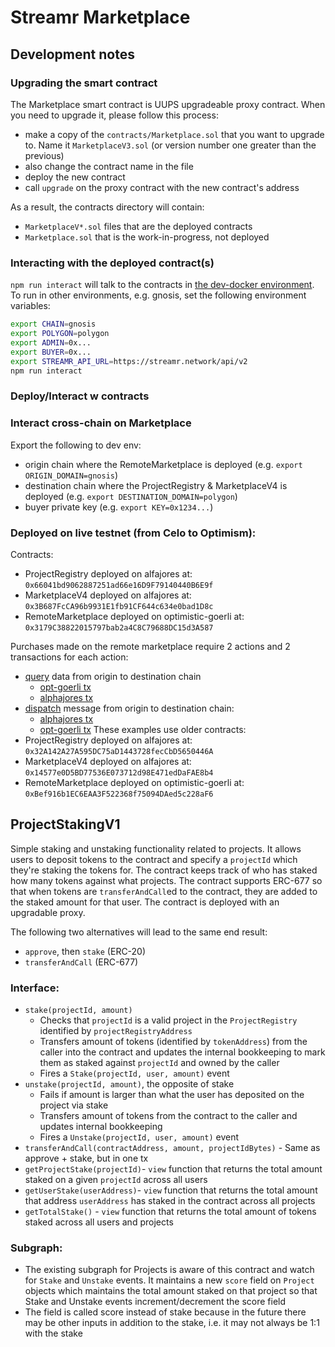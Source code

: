 # Streamr Marketplace

## Development notes

### Upgrading the smart contract

The Marketplace smart contract is UUPS upgradeable proxy contract. When you need to upgrade it, please follow this process:
* make a copy of the `contracts/Marketplace.sol` that you want to upgrade to. Name it `MarketplaceV3.sol` (or version number one greater than the previous)
* also change the contract name in the file
* deploy the new contract
* call `upgrade` on the proxy contract with the new contract's address

As a result, the contracts directory will contain:
* `MarketplaceV*.sol` files that are the deployed contracts
* `Marketplace.sol` that is the work-in-progress, not deployed

### Interacting with the deployed contract(s)

`npm run interact` will talk to the contracts in [the dev-docker environment](https://github.com/streamr-dev/streamr-docker-dev/). To run in other environments, e.g. gnosis, set the following environment variables:
```sh
export CHAIN=gnosis
export POLYGON=polygon
export ADMIN=0x...
export BUYER=0x...
export STREAMR_API_URL=https://streamr.network/api/v2
npm run interact
```

### Deploy/Interact w contracts

### Interact cross-chain on Marketplace
Export the following to dev env:
- origin chain where the RemoteMarketplace is deployed (e.g. `export ORIGIN_DOMAIN=gnosis`)
- destination chain where the ProjectRegistry & MarketplaceV4 is deployed (e.g. `export DESTINATION_DOMAIN=polygon`)
- buyer private key (e.g. `export KEY=0x1234...`)

### Deployed on live testnet (from Celo to Optimism):

Contracts:
- ProjectRegistry deployed on alfajores at: `0x66041bd9062887251ad66e16D9F79140440B6E9f`
- MarketplaceV4 deployed on alfajores at: `0x3B687FcCA96b9931E1fb91CF644c634e0bad1D8c`
- RemoteMarketplace deployed on optimistic-goerli at: `0x3179C38822015797bab2a4C8C79688DC15d3A587`

Purchases made on the remote marketplace require 2 actions and 2 transactions for each action:
- [query](https://explorer.hyperlane.xyz/message/231084) data from origin to destination chain
    - [opt-goerli tx](https://goerli-optimism.etherscan.io/tx/0xb80c2dbe18466bd15d13f1e203ea50a8e204de13d9e240ff35fcf68837dbf88a)
    - [alphajores tx](https://alfajores.celoscan.io/tx/0xe60078d45bf3dc8a882e76ae1b051f28083e7505b2e90d75a6974519d90a18de)
- [dispatch](https://explorer.hyperlane.xyz/message/231085) message from origin to destination chain:
    - [alphajores tx](https://alfajores.celoscan.io/tx/0xe60078d45bf3dc8a882e76ae1b051f28083e7505b2e90d75a6974519d90a18de)
    - [opt-goerli tx](https://goerli-optimism.etherscan.io/tx/0x46cbd03b586cb060fbd729c21039a9805fd9c6ea8d0ef22b1c6e8f11af8d684a)
These examples use older contracts:
- ProjectRegistry deployed on alfajores at: `0x32A142A27A595DC75aD1443728fecCbD5650446A`
- MarketplaceV4 deployed on alfajores at: `0x14577e0D5BD77536E073712d98E471edDaFAE8b4`
- RemoteMarketplace deployed on optimistic-goerli at: `0xBef916b1EC6EAA3F522368f75094DAed5c228aF6`

## ProjectStakingV1

Simple staking and unstaking functionality related to projects. It allows users to deposit tokens to the contract and specify a `projectId` which they're staking the tokens for. The contract keeps track of who has staked how many tokens against what projects.
The contract supports ERC-677 so that when tokens are `transferAndCall`ed to the contract, they are added to the staked amount for that user. The contract is deployed with an upgradable proxy.

The following two alternatives will lead to the same end result:
- `approve`, then `stake` (ERC-20) 
- `transferAndCall` (ERC-677)

### Interface:
- `stake(projectId, amount)`
    - Checks that `projectId` is a valid project in the `ProjectRegistry` identified by `projectRegistryAddress`
    - Transfers amount of tokens (identified by `tokenAddress`) from the caller into the contract and updates the internal bookkeeping to mark them as staked against `projectId` and owned by the caller
    - Fires a `Stake(projectId, user, amount)` event
- `unstake(projectId, amount)`, the opposite of stake
    - Fails if amount is larger than what the user has deposited on the project via stake
    - Transfers amount of tokens from the contract to the caller and updates internal bookkeeping
    - Fires a `Unstake(projectId, user, amount)` event
- `transferAndCall(contractAddress, amount, projectIdBytes)` - Same as approve + stake, but in one tx
- `getProjectStake(projectId)`- `view` function that returns the total amount staked on a given `projectId` across all users
- `getUserStake(userAddress)`- `view` function that returns the total amount that address `userAddress` has staked in the contract across all projects
- `getTotalStake()` - `view` function that returns the total amount of tokens staked across all users and projects

### Subgraph:
- The existing subgraph for Projects is aware of this contract and watch for `Stake` and `Unstake` events. It maintains a new `score` field on `Project` objects which maintains the total amount staked on that project so that Stake and Unstake events increment/decrement the score field
- The field is called score instead of stake because in the future there may be other inputs in addition to the stake, i.e. it may not always be 1:1 with the stake
